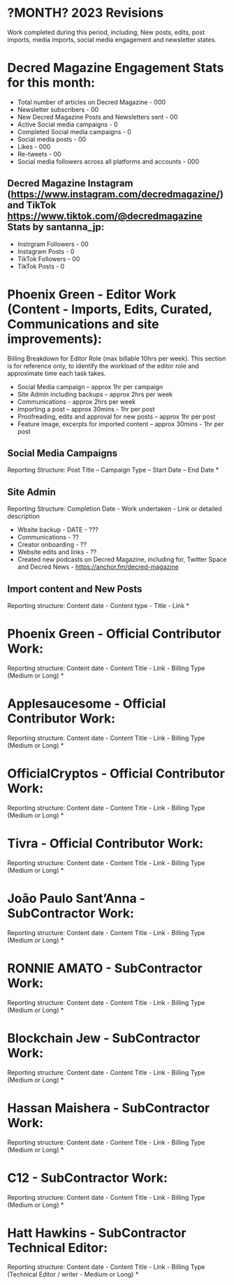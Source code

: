 # ?MONTH? 2023 Revisions
Work completed during this period, including, New posts, edits, post imports, media imports, social media engagement and newsletter states.

# Decred Magazine Engagement Stats for this month:
* Total number of articles on Decred Magazine -  000
* Newsletter subscribers - 00
* New Decred Magazine Posts and Newsletters sent - 00
* Active Social media campaigns - 0
* Completed Social media campaigns - 0
* Social media posts - 00
* Likes - 000
* Re-tweets - 00
* Social media followers across all platforms and accounts - 000

## Decred Magazine Instagram (https://www.instagram.com/decredmagazine/) and TikTok https://www.tiktok.com/@decredmagazine Stats by santanna_jp:
* Instrgram Followers - 00
* Instagram Posts - 0
* TikTok Followers - 00
* TikTok Posts - 0

# Phoenix Green - Editor Work (Content - Imports, Edits, Curated, Communications and site improvements):

Billing Breakdown for Editor Role (max billable 10hrs per week).
This section is for reference only, to identify the workload of the editor role and approximate time each task takes.
* Social Media campaign – approx 1hr per campaign
* Site Admin including backups – approx 2hrs per week
* Communications - approx 2hrs per week
* Importing a post – approx 30mins - 1hr per post
* Proofreading, edits and approval for new posts – approx 1hr per post
* Feature image, excerpts for imported content – approx 30mins - 1hr per post 

## Social Media Campaigns 
Reporting Structure: Post Title – Campaign Type – Start Date – End Date
* 

## Site Admin
Reporting Structure: Completion Date - Work undertaken - Link or detailed description
* Wbsite backup - DATE - ???
* Communications - ??
* Creator onboarding - ??
* Website edits and links - ??
* Created new podcasts on Decred Magazine, including for, Twitter Space and Decred News - https://anchor.fm/decred-magazine

## Import content and New Posts
Reporting structure: Content date - Content type - Title - Link
* 

# Phoenix Green - Official Contributor Work:
Reporting structure: Content date - Content Title - Link - Billing Type (Medium or Long)
* 

# Applesaucesome - Official Contributor Work:
Reporting structure: Content date - Content Title - Link - Billing Type (Medium or Long)
* 

# OfficialCryptos - Official Contributor Work:
Reporting structure: Content date - Content Title - Link - Billing Type (Medium or Long)
* 

# Tivra - Official Contributor Work:
Reporting structure: Content date - Content Title - Link - Billing Type (Medium or Long)
* 

# João Paulo Sant’Anna - SubContractor Work:
Reporting structure: Content date - Content Title - Link - Billing Type (Medium or Long)
* 

# RONNIE AMATO - SubContractor Work:
Reporting structure: Content date - Content Title - Link - Billing Type (Medium or Long)
* 

# Blockchain Jew - SubContractor Work:
Reporting structure: Content date - Content Title - Link - Billing Type (Medium or Long)
* 

# Hassan Maishera - SubContractor Work:
Reporting structure: Content date - Content Title - Link - Billing Type (Medium or Long)
* 

# C12 - SubContractor Work:
Reporting structure: Content date - Content Title - Link - Billing Type (Medium or Long)
* 

# Hatt Hawkins - SubContractor Technical Editor:
Reporting structure: Content date - Content Title - Link - Billing Type (Technical Editor / writer - Medium or Long)
* 


